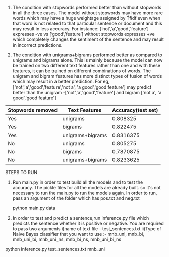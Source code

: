 1. The condition with stopwords performed better than without stopwords in all the three cases.
 The model without stopwords may have more rare words which may have a huge weightage assigned by 
 Tfidf even when that word is not related to that particular sentence or document and this may result
 in less accuracy. For instance: [‘not’,'a',’good’,’feature’] expresses -ve vs [‘good’,’feature’] without stopwords
 expresses +ve which completely changes the sentiment of the sentence and may result in incorrect predictions.

2. The condition with unigrams+bigrams performed better as compared to unigrams and bigrams alone.
 This is mainly because the model can now be trained on two different text features rather than one and with these 
 features, it can be trained on different combinations of words. The unigram and bigram features has more distinct 
 types of fusion of words which may result in a better prediction. For eg, ['not','a','good','feature','not a',
 'a good','good feature'] may predict better than the unigram -['not','a','good','feature'] and bigram ['not a',
 'a good','good feature']
 

|Stopwords removed|	 Text Features	 | Accuracy(test set) |
|-----------------|------------------|--------------------|
|Yes	          |    unigrams	     |     0.808325		  |
|Yes			  |	   bigrams	     |     0.822475		  |
|Yes	          | unigrams+bigrams |     0.8316375      |
|No	              |    unigrams	     |     0.805275       |
|No	              |    bigrams	     |     0.7870875      |
|No	              | unigrams+bigrams |     0.8233625      |

STEPS TO RUN

1. Run main.py in order to test build all the models and to test the accuracy. 
The pickle files for all the models are already built. so it's not necessary
to run the main.py to run the models again. In order to run, pass an argument 
of the folder which has pos.txt and neg.txt
     
	 python main.py data 

2. In order to test and predict a sentence,run inference.py file which predicts 
the sentence whether it is positive or negative. You are required to pass two arguments
i)name of text file - test_sentences.txt 
ii)Type of Naive Bayes classifier that you want to use :-
mnb_uni, mnb_bi, mnb_uni_bi, mnb_uni_ns, mnb_bi_ns, mnb_uni_bi_ns

python inference.py test_sentences.txt mnb_uni